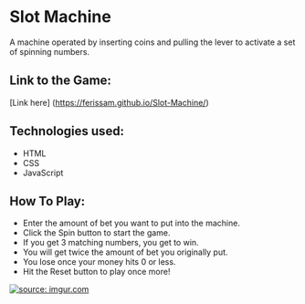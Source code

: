 # Slot Machine

A machine operated by inserting coins and pulling the lever to activate a set of spinning numbers.

## Link to the Game:

[Link here] (https://ferissam.github.io/Slot-Machine/)

## Technologies used:
- HTML
- CSS
- JavaScript

## How To Play:
- Enter the amount of bet you want to put into the machine.
- Click the Spin button to start the game.
- If you get 3 matching numbers, you get to win.
- You will get twice the amount of bet you originally put.
- You lose once your money hits 0 or less. 
- Hit the Reset button to play once more!

<a href="https://imgur.com/gHeN1C4"><img src="https://i.imgur.com/gHeN1C4.png" title="source: imgur.com" /></a>

